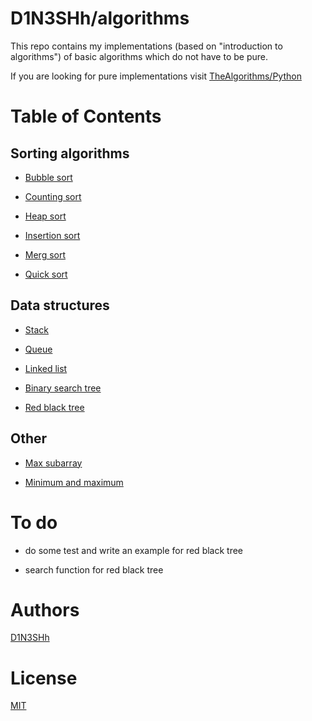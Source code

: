 # D1N3SHh/algorithms

This repo contains my implementations (based on "introduction to algorithms") of basic algorithms which do not have to be pure.

If you are looking for pure implementations visit [TheAlgorithms/Python](https://github.com/TheAlgorithms/Python)


# Table of Contents

## Sorting algorithms
* [Bubble sort](https://github.com/D1N3SHh/algorithms/blob/master/sorting_algorithms/bubble_sort.py)

* [Counting sort](https://github.com/D1N3SHh/algorithms/blob/master/sorting_algorithms/counting_sort.py)

* [Heap sort](https://github.com/D1N3SHh/algorithms/blob/master/sorting_algorithms/heap_sort.py)

* [Insertion sort](https://github.com/D1N3SHh/algorithms/blob/master/sorting_algorithms/insertion_sort.py)

* [Merg sort](https://github.com/D1N3SHh/algorithms/blob/master/sorting_algorithms/merg_sort.py)

* [Quick sort](https://github.com/D1N3SHh/algorithms/blob/master/sorting_algorithms/quick_sort.py)


## Data structures
* [Stack](https://github.com/D1N3SHh/algorithms/blob/master/data_structures/stack.py)

* [Queue](https://github.com/D1N3SHh/algorithms/blob/master/data_structures/queue.py)

* [Linked list](https://github.com/D1N3SHh/algorithms/blob/master/data_structures/linked_list.py)

* [Binary search tree](https://github.com/D1N3SHh/algorithms/blob/master/data_structures/binary_search_tree.py)

* [Red black tree](https://github.com/D1N3SHh/algorithms/blob/master/data_structures/red_black_tree.py)


## Other
* [Max subarray](https://github.com/D1N3SHh/algorithms/blob/master/other/max_subarray.py)

* [Minimum and maximum](https://github.com/D1N3SHh/algorithms/blob/master/other/minimum_and_maximum.py)


# To do
* do some test and write an example for red black tree

* search function for red black tree


# Authors
[D1N3SHh](https://github.com/D1N3SHh)


# License
[MIT](https://github.com/D1N3SHh/algorithms/blob/master/LICENSE)
